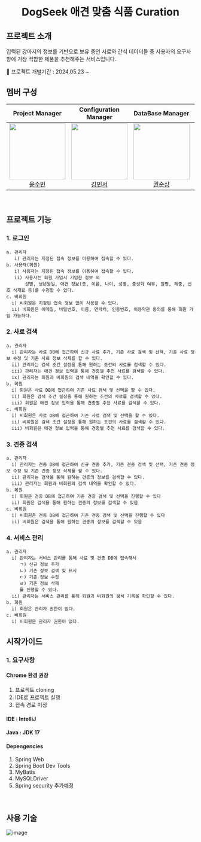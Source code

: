 <br>
<h1 align="middle" style="text-weight: bold">DogSeek 애견 맞춤 식품 Curation</h1>


## 프로젝트 소개
입력된 강아지의 정보를 기반으로 보유 중인 사료와 간식 데이터들 중 사용자의 요구사항에 가장 적합한 제품을 추천해주는 서비스입니다.
<br>

🚩 프로젝트 개발기간 : 2024.05.23 ~

## 멤버 구성
<div align="center">

| **Project Manager** | **Configuration Manager** | **DataBase Manager** | **DataBase Manager** | **DataBase Manager** | **DataBase Manager** |
| :------: |  :------: | :------: | :------: | :------: | :------: |
| [<img src="https://avatars.githubusercontent.com/u/134928447?v=4" height=150 width=150> <br/> 윤수빈](https://github.com/nunu1101) | [<img src="https://avatars.githubusercontent.com/u/155221216?v=4" height=150 width=150> <br/> 강민서](https://github.com/KANGMINSEO0) | [<img src="https://avatars.githubusercontent.com/u/157683193?v=4" height=150 width=150> <br/> 권순상](https://github.com/sunskwon) | [<img src="https://avatars.githubusercontent.com/u/157683190?v=4" height=150 width=150> <br/> 구예성](https://github.com/KUYESUNG) | [<img src="https://avatars.githubusercontent.com/u/152046800?v=4" height=150 width=150> <br/> 조은성](https://github.com/eunseongjo) | [<img src="https://avatars.githubusercontent.com/u/159097835?v=4" height=150 width=150> <br/> 박진현](https://github.com/0COK0) |
</div>
<br>

## 프로젝트 기능
### 1. 로그인<br>
    a. 관리자
       i) 관리자는 지정된 접속 정보를 이용하여 접속할 수 있다.
    b. 사용자(회원)
       i) 사용자는 지정된 접속 정보를 이용하여 접속할 수 있다.
       ii) 사용자는 회원 가입시 기입한 정보 외
           성별, 생년월일, 애견 정보(종, 이름, 나이, 성별, 중성화 여부, 질병, 체중, 선호 식재료 등)를 수정할 수 있다.
    c. 비회원
      i) 비회원은 지정된 접속 정보 없이 사용할 수 있다.
      ii) 비회원은 이메일, 비밀번호, 이름, 연락처, 인증번호, 이용약관 동의를 통해 회원 가입 가능하다.

### 2. 사료 검색<br>
    a. 관리자
      i) 관리자는 사료 DB에 접근하여 신규 사료 추가, 기존 사료 검색 및 선택, 기존 사료 정보 수정 및 기존 사료 정보 삭제를 할 수 있다.
      ii) 관리자는 검색 조건 설정을 통해 원하는 조건의 사료를 검색할 수 있다.
      iii) 관리자는 애견 정보 입력을 통해 견종별 추천 사료를 검색할 수 있다.
      ix) 관리자는 회원과 비회원의 검색 내역을 확인할 수 있다.
    b. 회원
      i) 회원은 사료 DB에 접근하여 기존 사료 검색 및 선택을 할 수 있다.
      ii) 회원은 검색 조건 설정을 통해 원하는 조건의 사료를 검색할 수 있다.
      iii) 회원은 애견 정보 입력을 통해 견종별 추천 사료를 검색할 수 있다.
    c. 비회원
      i) 비회원은 사료 DB에 접근하여 기존 사료 검색 및 선택을 할 수 있다.
      ii) 비회원은 검색 조건 설정을 통해 원하는 조건의 사료를 검색할 수 있다.
      iii) 비회원은 애견 정보 입력을 통해 견종별 추천 사료를 검색할 수 있다.

### 3. 견종 검색<br>
    a. 관리자
      i) 관리자는 견종 DB에 접근하여 신규 견종 추가, 기존 견종 검색 및 선택, 기존 견종 정보 수정 및 기존 견종 정보 삭제를 할 수 있다.
      ii) 관리자는 검색을 통해 원하는 견종의 정보를 검색할 수 있다.
      iii) 관리자는 회원과 비회원의 검색 내역을 확인할 수 있다.
    b. 회원
      i) 회원은 견종 DB에 접근하여 기존 견종 검색 및 선택을 진행할 수 있다
      ii) 회원은 검색을 통해 원하는 견종의 정보를 검색할 수 있음
    c. 비회원
      i) 비회원은 견종 DB에 접근하여 기존 견종 검색 및 선택을 진행할 수 있다
      ii) 비회원은 검색을 통해 원하는 견종의 정보를 검색할 수 있음

### 4. 서비스 관리<br>
    a. 관리자
      i) 관리자는 서비스 관리를 통해 사료 및 견종 DB에 접속해서
         ㄱ) 신규 정보 추가
         ㄴ) 기존 정보 검색 및 표시
         ㄷ) 기존 정보 수정
         ㄹ) 기존 정보 삭제
         를 진행할 수 있다.
      ii) 관리자는 서비스 관리를 통해 회원과 비회원의 검색 기록을 확인할 수 있다.
    b. 회원
      i) 회원은 관리자 권한이 없다.
    c. 비회원
      i) 비회원은 관리자 권한이 없다.

## 시작가이드
### 1. 요구사항
#### Chrome 환경 권장
 1. 프로젝트 cloning
 2. IDE로 프로젝트 실행
 3. 접속 경로 미정

#### IDE :  IntelliJ
#### Java : JDK 17
#### Depengencies
 1. Spring Web
 2. Spring Boot Dev Tools
 3. MyBatis
 4. MySQLDriver
 5. Spring security
    추가예정

<br>

## 사용 기술
![image](https://github.com/Dogpamines/DogSeek/assets/155221216/320fc317-22c5-4245-838a-134807197756)
<br>
